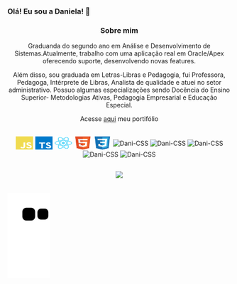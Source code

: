 ### Olá! Eu sou a Daniela! 👋




<div align="center" style="display: inline_block">
 
 ### Sobre mim
 
 Graduanda do segundo ano em Análise e Desenvolvimento de Sistemas.Atualmente, trabalho com uma aplicação real em Oracle/Apex oferecendo suporte, desenvolvendo novas features.

Além disso, sou graduada em Letras-Libras e Pedagogia, fui Professora, Pedagoga, Intérprete de Libras, Analista de qualidade e atuei no setor administrativo. Possuo algumas especializações sendo Docência do Ensino Superior- Metodologias Ativas, Pedagogia Empresarial e Educação Especial.
 
 Acesse <a href="https://meu-portfolio-gold-nine.vercel.app/index.html"  target="_blank">aqui</a> meu portifólio
 </div>

<!-- <div align="center">
  <a href="https://github.com/DanielaLeguari">
  <img height="180em" src="https://github-readme-stats.vercel.app/api?username=DanielaLeguari&show_icons=false&theme=dark&include_all_commits=true&count_private=true"/>
  <img height="180em" src="https://github-readme-stats.vercel.app/api/top-langs/?username=DanielaLeguari&layout=compact&langs_count=7&theme=dark"/>
</div> -->
  
  <div align="center" style="display: inline_block"><br>
  <img align="center" alt="Dani-Js" height="30" width="40" src="https://raw.githubusercontent.com/devicons/devicon/master/icons/javascript/javascript-plain.svg">
  <img align="center" alt="Dani-Ts" height="30" width="40" src="https://raw.githubusercontent.com/devicons/devicon/master/icons/typescript/typescript-plain.svg">
  <img align="center" alt="Dani-React" height="30" width="40" src="https://raw.githubusercontent.com/devicons/devicon/master/icons/react/react-original.svg">
  <img align="center" alt="Dani-HTML" height="30" width="40" src="https://raw.githubusercontent.com/devicons/devicon/master/icons/html5/html5-original.svg">
  <img align="center" alt="Dani-CSS" height="30" width="40" src="https://raw.githubusercontent.com/devicons/devicon/master/icons/css3/css3-original.svg">
  <img align="center" alt="Dani-CSS" height="30" width="40" src="https://icongr.am/devicon/git-original.svg?size=128&color=currentColor">
  <img  align="center" alt="Dani-CSS" height="30" width="40" src="https://cdn.jsdelivr.net/gh/devicons/devicon/icons/bootstrap/bootstrap-original.svg" />      
  <img   align="center" alt="Dani-CSS" height="30" width="40" src="https://cdn.jsdelivr.net/gh/devicons/devicon/icons/sass/sass-original.svg" />
  <img align="center" alt="Dani-CSS" height="30" width="40" src="https://cdn.jsdelivr.net/gh/devicons/devicon/icons/oracle/oracle-original.svg" />
  <img align="center" alt="Dani-CSS" height="30" width="40" src="https://cdn.jsdelivr.net/gh/devicons/devicon/icons/docker/docker-original.svg" />
          
          
          
</div>
 
  ##
  
  <div align="center">
      <a href="https://www.linkedin.com/in/daniela-leguari/" target="_blank"><img src="https://img.shields.io/badge/-LinkedIn-%230077B5?style=for-the-badge&logo=linkedin&logoColor=white" target="_blank"></a> 
  </div>
  
  ##
  
  ![snake gif](https://github.com/DanielaLeguari/DanielaLeguari/blob/output/github-contribution-grid-snake.svg)
     
  


  
